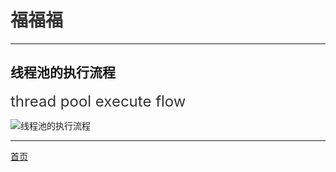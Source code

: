 # <font face="楷体" color=#333333>福福福</font>

-------------------------------------------------------------------------------------------
## 线程池的执行流程
<font color=#333333 size=5>thread pool execute flow</font>

![线程池的执行流程](https://www.joyupx.com/image/thread-pool-flow.jpg "线程池的执行流程（thread pool execute flow）")

-------------------------------------------------------------------------------------------

[首页](/)